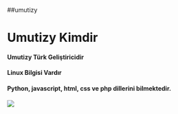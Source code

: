 ##umutizy
<h1>Umutizy Kimdir</h1>
<h4>Umutizy Türk Geliştiricidir</h4>
<h4>Linux Bilgisi Vardır</h4>
<h4>Python, javascript, html, css ve php dillerini bilmektedir.</h4>

<img src="https://github-readme-stats.vercel.app/api?username=umutizy&hide=contribs,prs_color=151515">


